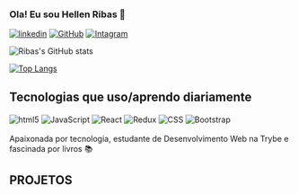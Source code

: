 ### Ola! Eu sou Hellen Ribas 🚀

[![linkedin](https://img.shields.io/badge/LinkedIn-0077B5?style=for-the-badge&logo=linkedin&logoColor=white)](https://www.linkedin.com/in/hellenribas/)
[![GitHub](	https://img.shields.io/badge/GitHub-100000?style=for-the-badge&logo=github&logoColor=white)](https://github.com/hellenribas)
[![Intagram](https://img.shields.io/badge/Instagram-E4405F?style=for-the-badge&logo=instagram&logoColor=white)](https://www.instagram.com/hellenderibeiror/)


![Ribas's GitHub stats](https://github-readme-stats.vercel.app/api?username=hellenribas&show_icons=true&theme=dracula)

[![Top Langs](https://github-readme-stats.vercel.app/api/top-langs/?username=hellenribas&layout=compact)](https://github.com/anuraghazra/github-readme-stats)

## Tecnologias que uso/aprendo diariamente 

<div>
  <img align='center' alt='html5' src='https://img.shields.io/badge/HTML5-E34F26?style=for-the-badge&logo=html5&logoColor=white' />
   <img align='center' alt='JavaScript' src='https://img.shields.io/badge/JavaScript-323330?style=for-the-badge&logo=javascript&logoColor=F7DF1E' />
  <img align='center' alt='React' src='https://img.shields.io/badge/React-20232A?style=for-the-badge&logo=react&logoColor=61DAFB' />
  <img align='center' alt='Redux' src='https://img.shields.io/badge/Redux-593D88?style=for-the-badge&logo=redux&logoColor=white' />
  <img align='center' alt='CSS' src='https://img.shields.io/badge/CSS-239120?&style=for-the-badge&logo=css3&logoColor=white' />
  <img align='center' alt='Bootstrap' src='https://img.shields.io/badge/Bootstrap-563D7C?style=for-the-badge&logo=bootstrap&logoColor=white' />
  	
   </div><br />
 Apaixonada por tecnologia, estudante de Desenvolvimento Web na Trybe e fascinada por livros 📚

  ## PROJETOS 

